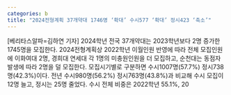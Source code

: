 ```yaml
---
categories: b
title: "2024전형계획 37개약대 1746명 ‘확대’ 수시577 ‘확대’ 정시423 ‘축소’"
---
```

[베리타스알파=김하연 기자] 2024학년 전국 37개약대는 2023학년보다 2명 증가한 1745명을 모집한다. 2024전형계획상 2022학년 이월인원 반영에 따라 전체 모집인원에 이화여대 2명, 경희대 연세대 각 1명의 미충원인원을 더 모집하고, 순천대는 동점자 발생에 따라 2명을 덜 모집한다. 모집시기별로 구분하면 수시1007명(57.7%) 정시738명(42.3%)이다. 전년 수시980명(56.2%) 정시763명(43.8%)과 비교해 수시 모집이 12명 늘고, 정시는 25명 줄었다. 수시 전체 비중은 2022학년 55.1%, 20